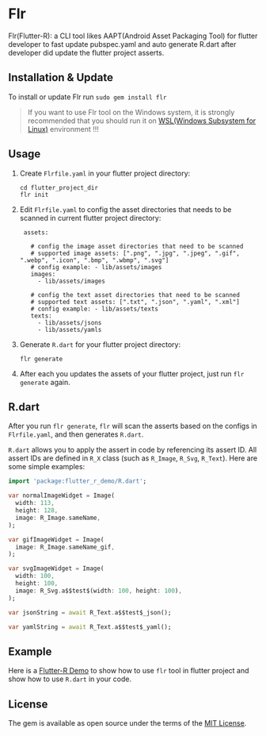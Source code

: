 # Flr

Flr(Flutter-R): a CLI tool likes AAPT(Android Asset Packaging Tool) for flutter developer to fast update pubspec.yaml and auto generate R.dart after developer did update the flutter project asserts.

## Installation & Update

To install or update Flr run `sudo gem install flr`

> If you want to use Flr tool on the Windows system, it is strongly recommended that you should run it on [WSL(Windows Subsystem for Linux)](https://docs.microsoft.com/en-us/windows/wsl/install-win10) environment !!! 

## Usage

1. Create `Flrfile.yaml` in your flutter project directory:
   
    ```
    cd flutter_project_dir
    flr init
    ```

2. Edit `Flrfile.yaml` to config the asset directories that needs to be scanned in current flutter project directory:

   ```
    assets:
    
      # config the image asset directories that need to be scanned
      # supported image assets: [".png", ".jpg", ".jpeg", ".gif", ".webp", ".icon", ".bmp", ".wbmp", ".svg"]
      # config example: - lib/assets/images
      images:
        - lib/assets/images
    
      # config the text asset directories that need to be scanned
      # supported text assets: [".txt", ".json", ".yaml", ".xml"]
      # config example: - lib/assets/texts
      texts:
        - lib/assets/jsons
        - lib/assets/yamls
   ```
   
3. Generate `R.dart` for your flutter project directory:

     ```
     flr generate
     ```
     
4. After each you updates the assets of your flutter project, just run `flr generate` again.

## R.dart

After you run `flr generate`, `flr` will scan the asserts  based on the configs in `Flrfile.yaml`, and then generates `R.dart`.

`R.dart` allows you to  apply the assert in code by referencing its assert ID. All assert IDs are defined in `R_X` class (such as `R_Image`, `R_Svg`, `R_Text`). Here are some simple examples:

```dart
import 'package:flutter_r_demo/R.dart';

var normalImageWidget = Image(
  width: 113,
  height: 128,
  image: R_Image.sameName,
);

var gifImageWidget = Image(
  image: R_Image.sameName_gif,
);

var svgImageWidget = Image(
  width: 100,
  height: 100,
  image: R_Svg.a$$test$(width: 100, height: 100),
);

var jsonString = await R_Text.a$$test$_json();

var yamlString = await R_Text.a$$test$_yaml();

```

## Example

Here is a [Flutter-R Demo](https://github.com/YK-Unit/flutter_r_demo) to show how to use `flr` tool in flutter project and show how to use `R.dart` in your code.

## License

The gem is available as open source under the terms of the [MIT License](https://opensource.org/licenses/MIT).
